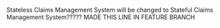 Stateless Claims Management System
will be changed to
Stateful Claims Management System?????
MADE THIS LINE IN FEATURE BRANCH
